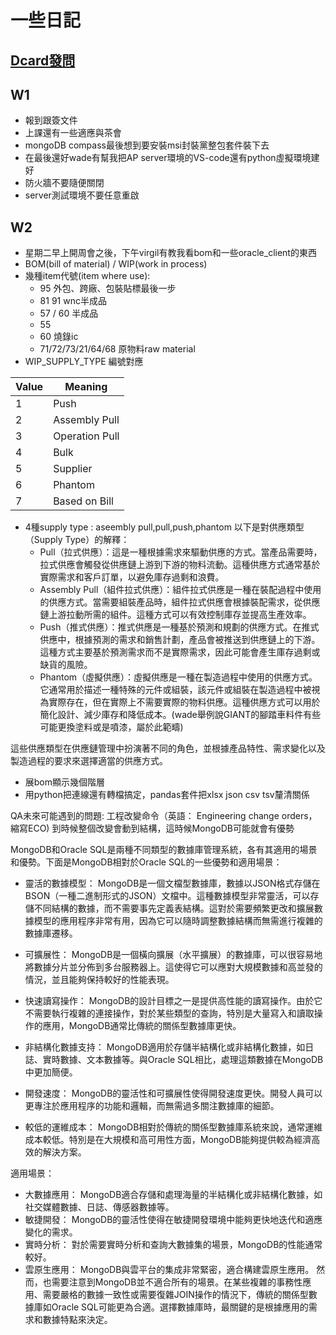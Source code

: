 # 一些日記
## [Dcard發問](https://www.dcard.tw/f/softwareengineer/p/251268176)
## W1
- 報到跟簽文件
- 上課還有一些適應與茶會
- mongoDB compass最後想到要安裝msi封裝黨整包套件裝下去
- 在最後還好wade有幫我把AP server環境的VS-code還有python虛擬環境建好
- 防火牆不要隨便關閉
- server測試環境不要任意重啟
## W2
- 星期二早上開周會之後，下午virgil有教我看bom和一些oracle_client的東西
- BOM(bill of material) / WIP(work in process)
- 幾種item代號(item where use):
  - 95 外包、跨廠、包裝貼標最後一步
  - 81 91 wnc半成品
  - 57 / 60 半成品
  - 55
  - 60 燒錄ic
  - 71/72/73/21/64/68 原物料raw material
- WIP_SUPPLY_TYPE 編號對應

| Value | Meaning |
| --- | ------- |
|1|Push|
|2|Assembly Pull|
|3|Operation Pull|
|4|Bulk|
|5|Supplier|
|6|Phantom|
|7|Based on Bill|
- 4種supply type : aseembly pull,pull,push,phantom
  以下是對供應類型（Supply Type）的解釋：
  - Pull（拉式供應）：這是一種根據需求來驅動供應的方式。當產品需要時，拉式供應會觸發從供應鏈上游到下游的物料流動。這種供應方式通常基於實際需求和客戶訂單，以避免庫存過剩和浪費。
  - Assembly Pull（組件拉式供應）：組件拉式供應是一種在裝配過程中使用的供應方式。當需要組裝產品時，組件拉式供應會根據裝配需求，從供應鏈上游拉動所需的組件。這種方式可以有效控制庫存並提高生產效率。
  - Push（推式供應）：推式供應是一種基於預測和規劃的供應方式。在推式供應中，根據預測的需求和銷售計劃，產品會被推送到供應鏈上的下游。這種方式主要基於預測需求而不是實際需求，因此可能會產生庫存過剩或缺貨的風險。
  - Phantom（虛擬供應）：虛擬供應是一種在製造過程中使用的供應方式。它通常用於描述一種特殊的元件或組裝，該元件或組裝在製造過程中被視為實際存在，但在實際上不需要實際的物料供應。這種供應方式可以用於簡化設計、減少庫存和降低成本。(wade舉例說GIANT的腳踏車料件有些可能更換塗料或是噴漆，屬於此範疇)

這些供應類型在供應鏈管理中扮演著不同的角色，並根據產品特性、需求變化以及製造過程的要求來選擇適當的供應方式。
- 展bom顯示幾個階層
- 用python把連線還有轉檔搞定，pandas套件把xlsx json csv tsv釐清關係

QA未來可能遇到的問題:
工程改變命令（英語： Engineering change orders，縮寫ECO)
到時候整個改變會動到結構，這時候MongoDB可能就會有優勢

MongoDB和Oracle SQL是兩種不同類型的數據庫管理系統，各有其適用的場景和優勢。下面是MongoDB相對於Oracle SQL的一些優勢和適用場景：

- 靈活的數據模型： MongoDB是一個文檔型數據庫，數據以JSON格式存儲在BSON（一種二進制形式的JSON）文檔中。這種數據模型非常靈活，可以存儲不同結構的數據，而不需要事先定義表結構。這對於需要頻繁更改和擴展數據模型的應用程序非常有用，因為它可以隨時調整數據結構而無需進行複雜的數據庫遷移。

- 可擴展性： MongoDB是一個橫向擴展（水平擴展）的數據庫，可以很容易地將數據分片並分佈到多台服務器上。這使得它可以應對大規模數據和高並發的情況，並且能夠保持較好的性能表現。

- 快速讀寫操作： MongoDB的設計目標之一是提供高性能的讀寫操作。由於它不需要執行複雜的連接操作，對於某些類型的查詢，特別是大量寫入和讀取操作的應用，MongoDB通常比傳統的關係型數據庫更快。

- 非結構化數據支持： MongoDB適用於存儲半結構化或非結構化數據，如日誌、實時數據、文本數據等。與Oracle SQL相比，處理這類數據在MongoDB中更加簡便。

- 開發速度： MongoDB的靈活性和可擴展性使得開發速度更快。開發人員可以更專注於應用程序的功能和邏輯，而無需過多關注數據庫的細節。

- 較低的運維成本： MongoDB相對於傳統的關係型數據庫系統來說，通常運維成本較低。特別是在大規模和高可用性方面，MongoDB能夠提供較為經濟高效的解決方案。

適用場景：

- 大數據應用： MongoDB適合存儲和處理海量的半結構化或非結構化數據，如社交媒體數據、日誌、傳感器數據等。
- 敏捷開發： MongoDB的靈活性使得在敏捷開發環境中能夠更快地迭代和適應變化的需求。
- 實時分析： 對於需要實時分析和查詢大數據集的場景，MongoDB的性能通常較好。
- 雲原生應用： MongoDB與雲平台的集成非常緊密，適合構建雲原生應用。
然而，也需要注意到MongoDB並不適合所有的場景。在某些複雜的事務性應用、需要嚴格的數據一致性或需要復雜JOIN操作的情況下，傳統的關係型數據庫如Oracle SQL可能更為合適。選擇數據庫時，最關鍵的是根據應用的需求和數據特點來決定。
